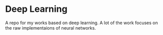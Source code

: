 <h1>Deep Learning</h1>
<p>A repo for my works based on deep learning. A lot of the work focuses on the raw implementaions of neural networks.<p>
